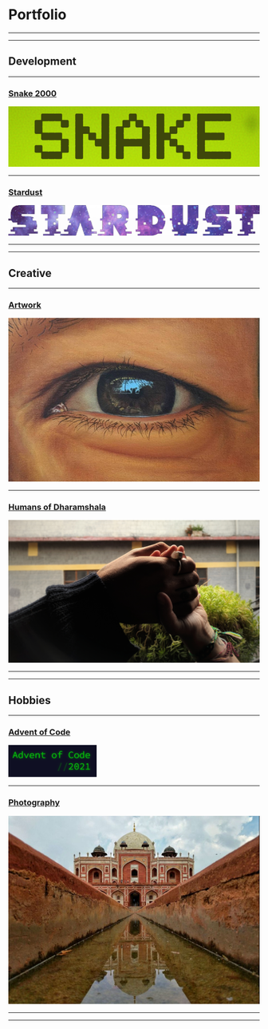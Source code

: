 # Portfolio

---
---

## Development
---

### [Snake 2000](/Snake2000)
<img src="images/snake_thumbnail.png?raw=true"/>

---

### [Stardust](https://itch.io/jam/gamedevtv-jam-2022/rate/1553285)
<a href="https://www.qries.com/">
  <img alt="An image of the Stardust banner logo." src="images/Stardust_Banner_transparent.png?raw=true">
</a>

---
---

## Creative
---

### [Artwork](https://www.instagram.com/rwebbart/)
<img src="images/eye.png?raw=true"/>

---

### [Humans of Dharamshala](/pages/humans_of_dharamshala)
<img src="images/carpe-diem.jpeg?raw=true"/>

---
---

## Hobbies
---

### [Advent of Code](https://github.com/2nPlusOne/AoC-2021)
<img src="images/adventofcode.png?raw=true"/>

---

### [Photography](https://www.eyeem.com/u/spiceofthelens)
<img src="images/humayun.png?raw=true"/>

---
---
